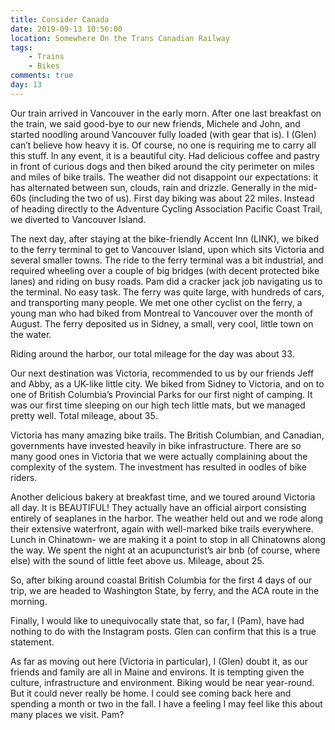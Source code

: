 ```yaml
---
title: Consider Canada
date: 2019-09-13 10:56:00
location: Somewhere On the Trans Canadian Railway
tags:
    - Trains
    - Bikes
comments: true
day: 13
---
```


Our train arrived in Vancouver in the early morn. After one last breakfast on the train, we said good-bye to our new friends, Michele and John, and started  noodling around Vancouver fully loaded (with gear that is). I (Glen) can’t believe how heavy it is. Of course, no one is requiring me to carry all this stuff. In any event, it is a beautiful city. Had delicious coffee and pastry in front of curious dogs and then biked around the city perimeter on miles and miles of bike trails.  The weather did not disappoint our expectations:  it has alternated between sun, clouds, rain and drizzle. Generally in the mid-60s (including the two of us). First day biking was about 22 miles. Instead of heading directly to the Adventure Cycling Association Pacific Coast Trail, we diverted to Vancouver Island.

The next day, after staying at the bike-friendly Accent Inn (LINK), we biked to the ferry terminal to get to Vancouver Island, upon which sits Victoria and several smaller towns. The ride to the ferry terminal was a bit industrial, and required wheeling over a couple of big bridges (with decent protected bike lanes) and riding on busy roads. Pam did a cracker jack job navigating us to the terminal. No easy task. The ferry was quite large, with hundreds of cars, and transporting many people. We met one other cyclist on the ferry, a young  man who had biked from Montreal to Vancouver over the month of August. The ferry deposited us in Sidney, a small, very cool, little town on the water.

Riding around the harbor, our total mileage for the day was about 33. 

Our next destination was Victoria, recommended to us by our friends Jeff and Abby, as a UK-like little city. We biked from Sidney to Victoria, and on to one of British Columbia’s  Provincial Parks for our first night of camping. It was our first time sleeping on our high tech little mats, but we managed pretty well. Total mileage, about 35. 

Victoria has many amazing bike trails. The British Columbian, and Canadian, governments have invested heavily in bike infrastructure. There are so many good ones in Victoria that we were actually complaining about the complexity of the system. The  investment has resulted in oodles of bike riders.

Another delicious bakery at breakfast time, and we toured around Victoria all day. It is BEAUTIFUL! They actually have an official airport consisting entirely of seaplanes in the harbor.  The weather held out and we rode along their extensive waterfront, again with well-marked bike trails everywhere. Lunch in Chinatown- we are making it a point to stop in all Chinatowns along the way. We spent the night at an  acupuncturist’s air bnb (of course, where else) with the sound of little feet above us. Mileage, about 25. 

So, after biking around  coastal British Columbia for the first 4 days of our trip, we are headed to Washington State, by ferry, and the ACA route in the morning.

Finally, I would like to unequivocally state that, so far, I (Pam), have had nothing to do with the Instagram posts. Glen can confirm that this is a true statement.

As far as moving out here (Victoria in particular), I  (Glen) doubt it, as our friends and family are all in Maine and environs. It is tempting given the culture, infrastructure and environment. Biking would be near year-round. But it could never really be home. I could see coming back here and spending a month or two in the fall. I have a feeling I may feel like this about many places we visit.  Pam?

